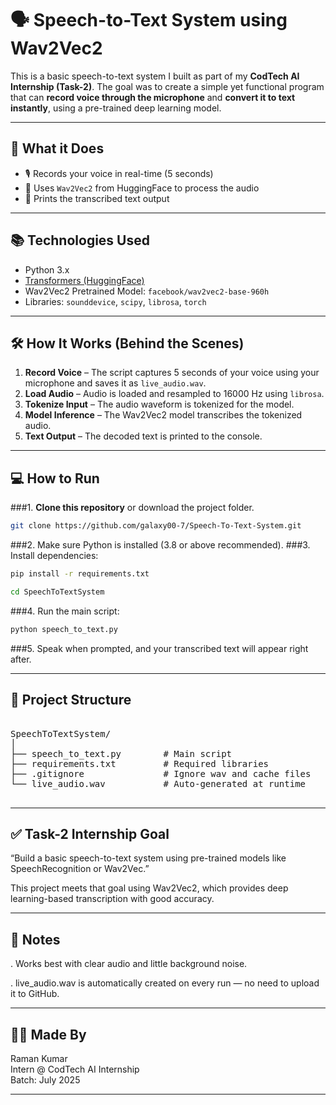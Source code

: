 # 🗣️ Speech-to-Text System using Wav2Vec2

This is a basic speech-to-text system I built as part of my **CodTech AI Internship (Task-2)**. The goal was to create a simple yet functional program that can **record voice through the microphone** and **convert it to text instantly**, using a pre-trained deep learning model.

---

## 🚀 What it Does

- 🎙️ Records your voice in real-time (5 seconds)
- 🧠 Uses `Wav2Vec2` from HuggingFace to process the audio
- 📄 Prints the transcribed text output

---

## 📚 Technologies Used

- Python 3.x
- [Transformers (HuggingFace)](https://huggingface.co/transformers/)
- Wav2Vec2 Pretrained Model: `facebook/wav2vec2-base-960h`
- Libraries: `sounddevice`, `scipy`, `librosa`, `torch`

---

## 🛠️ How It Works (Behind the Scenes)

1. **Record Voice** – The script captures 5 seconds of your voice using your microphone and saves it as `live_audio.wav`.
2. **Load Audio** – Audio is loaded and resampled to 16000 Hz using `librosa`.
3. **Tokenize Input** – The audio waveform is tokenized for the model.
4. **Model Inference** – The Wav2Vec2 model transcribes the tokenized audio.
5. **Text Output** – The decoded text is printed to the console.

---

## 💻 How to Run

###1. **Clone this repository** or download the project folder.

```bash
git clone https://github.com/galaxy00-7/Speech-To-Text-System.git
```

###2. Make sure Python is installed (3.8 or above recommended).
###3. Install dependencies:

```bash
pip install -r requirements.txt
```

```bash
cd SpeechToTextSystem
```

###4. Run the main script:

```bash
python speech_to_text.py
```

###5. Speak when prompted, and your transcribed text will appear right after.

---

## 📁 Project Structure

<pre>

SpeechToTextSystem/
│
├── speech_to_text.py        # Main script
├── requirements.txt         # Required libraries
├── .gitignore               # Ignore wav and cache files
└── live_audio.wav           # Auto-generated at runtime

</pre>


---

## ✅ Task-2 Internship Goal

“Build a basic speech-to-text system using pre-trained models like SpeechRecognition or Wav2Vec.”

This project meets that goal using Wav2Vec2, which provides deep learning-based transcription with good accuracy.

---

## 📌 Notes
. Works best with clear audio and little background noise.
	
. live_audio.wav is automatically created on every run — no need to upload it to GitHub.

---

## 🙋‍♂️ Made By

Raman Kumar  
Intern @ CodTech AI Internship  
Batch: July 2025  

---
